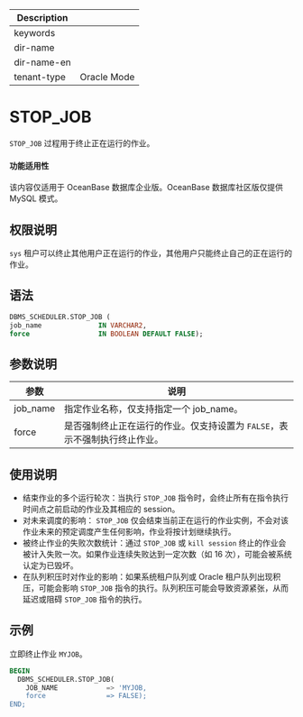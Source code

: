 | Description   |                 |
|---------------|-----------------|
| keywords      |                 |
| dir-name      |                 |
| dir-name-en   |                 |
| tenant-type   | Oracle Mode     |

# STOP_JOB

`STOP_JOB` 过程用于终止正在运行的作业。
<main id="notice" >
  <h4>功能适用性</h4>
  <p>该内容仅适用于 OceanBase 数据库企业版。OceanBase 数据库社区版仅提供 MySQL 模式。</p>
</main>

## 权限说明

`sys` 租户可以终止其他用户正在运行的作业，其他用户只能终止自己的正在运行的作业。

## 语法

```sql
DBMS_SCHEDULER.STOP_JOB (
job_name              IN VARCHAR2,
force                 IN BOOLEAN DEFAULT FALSE);
```

## 参数说明

|         参数        |       说明      |
|--------------------|------------------|
| job_name            | 指定作业名称，仅支持指定一个 job_name。   |
| force     | 是否强制终止正在运行的作业。仅支持设置为 `FALSE`，表示不强制执行终止作业。  |

## 使用说明

* 结束作业的多个运行轮次：当执行 `STOP_JOB` 指令时，会终止所有在指令执行时间点之前启动的作业及其相应的 session。
* 对未来调度的影响： `STOP_JOB` 仅会结束当前正在运行的作业实例，不会对该作业未来的预定调度产生任何影响，作业将按计划继续执行。
* 被终止作业的失败次数统计：通过 `STOP_JOB` 或 `kill session` 终止的作业会被计入失败一次。如果作业连续失败达到一定次数（如 16 次），可能会被系统认定为已毁坏。
* 在队列积压时对作业的影响：如果系统租户队列或 Oracle 租户队列出现积压，可能会影响 `STOP_JOB` 指令的执行。队列积压可能会导致资源紧张，从而延迟或阻碍 `STOP_JOB` 指令的执行。

## 示例

立即终止作业 `MYJOB`。

```sql
BEGIN
  DBMS_SCHEDULER.STOP_JOB(
    JOB_NAME            => 'MYJOB,
    force               => FALSE);
END;
```
